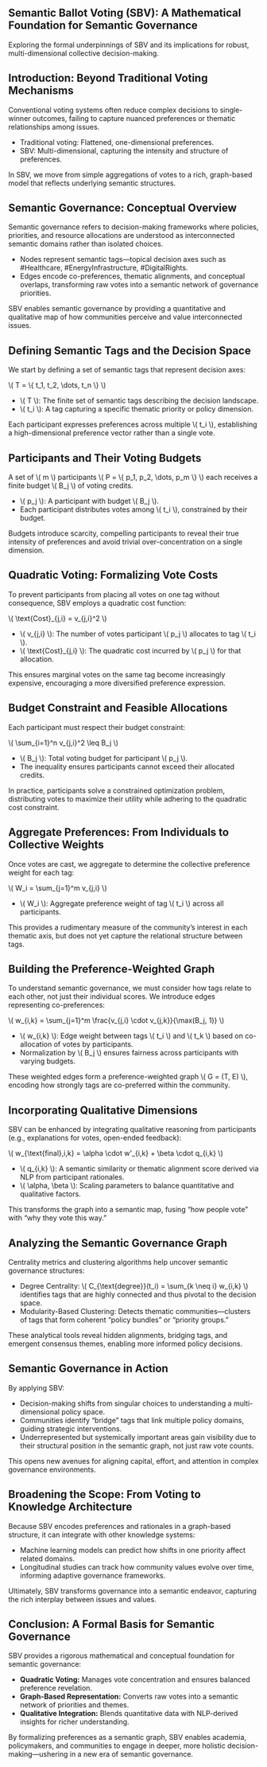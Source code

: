 <section>
  <h1>Semantic Ballot Voting (SBV): A Mathematical Foundation for Semantic Governance</h1>
  <p>Exploring the formal underpinnings of SBV and its implications for robust, multi-dimensional collective decision-making.</p>
</section>

<section>
  <h2>Introduction: Beyond Traditional Voting Mechanisms</h2>
  <p>Conventional voting systems often reduce complex decisions to single-winner outcomes, failing to capture nuanced preferences or thematic relationships among issues.</p>
  <ul>
    <li>Traditional voting: Flattened, one-dimensional preferences.</li>
    <li>SBV: Multi-dimensional, capturing the intensity and structure of preferences.</li>
  </ul>
  <p>In SBV, we move from simple aggregations of votes to a rich, graph-based model that reflects underlying semantic structures.</p>
</section>

<section>
  <h2>Semantic Governance: Conceptual Overview</h2>
  <p>Semantic governance refers to decision-making frameworks where policies, priorities, and resource allocations are understood as interconnected semantic domains rather than isolated choices.</p>
  <ul>
    <li>Nodes represent semantic tags—topical decision axes such as #Healthcare, #EnergyInfrastructure, #DigitalRights.</li>
    <li>Edges encode co-preferences, thematic alignments, and conceptual overlaps, transforming raw votes into a semantic network of governance priorities.</li>
  </ul>
  <p>SBV enables semantic governance by providing a quantitative and qualitative map of how communities perceive and value interconnected issues.</p>
</section>

<section>
  <h2>Defining Semantic Tags and the Decision Space</h2>
  <p>We start by defining a set of semantic tags that represent decision axes:</p>
  <p>\( T = \{ t_1, t_2, \dots, t_n \} \)</p>
  <ul>
    <li>\( T \): The finite set of semantic tags describing the decision landscape.</li>
    <li>\( t_i \): A tag capturing a specific thematic priority or policy dimension.</li>
  </ul>
  <p>Each participant expresses preferences across multiple \( t_i \), establishing a high-dimensional preference vector rather than a single vote.</p>
</section>

<section>
  <h2>Participants and Their Voting Budgets</h2>
  <p>A set of \( m \) participants \( P = \{ p_1, p_2, \dots, p_m \} \) each receives a finite budget \( B_j \) of voting credits.</p>
  <ul>
    <li>\( p_j \): A participant with budget \( B_j \).</li>
    <li>Each participant distributes votes among \( t_i \), constrained by their budget.</li>
  </ul>
  <p>Budgets introduce scarcity, compelling participants to reveal their true intensity of preferences and avoid trivial over-concentration on a single dimension.</p>
</section>

<section>
  <h2>Quadratic Voting: Formalizing Vote Costs</h2>
  <p>To prevent participants from placing all votes on one tag without consequence, SBV employs a quadratic cost function:</p>
  <p>\( \text{Cost}_{j,i} = v_{j,i}^2 \)</p>
  <ul>
    <li>\( v_{j,i} \): The number of votes participant \( p_j \) allocates to tag \( t_i \).</li>
    <li>\( \text{Cost}_{j,i} \): The quadratic cost incurred by \( p_j \) for that allocation.</li>
  </ul>
  <p>This ensures marginal votes on the same tag become increasingly expensive, encouraging a more diversified preference expression.</p>
</section>

<section>
  <h2>Budget Constraint and Feasible Allocations</h2>
  <p>Each participant must respect their budget constraint:</p>
  <p>\( \sum_{i=1}^n v_{j,i}^2 \leq B_j \)</p>
  <ul>
    <li>\( B_j \): Total voting budget for participant \( p_j \).</li>
    <li>The inequality ensures participants cannot exceed their allocated credits.</li>
  </ul>
  <p>In practice, participants solve a constrained optimization problem, distributing votes to maximize their utility while adhering to the quadratic cost constraint.</p>
</section>

<section>
  <h2>Aggregate Preferences: From Individuals to Collective Weights</h2>
  <p>Once votes are cast, we aggregate to determine the collective preference weight for each tag:</p>
  <p>\( W_i = \sum_{j=1}^m v_{j,i} \)</p>
  <ul>
    <li>\( W_i \): Aggregate preference weight of tag \( t_i \) across all participants.</li>
  </ul>
  <p>This provides a rudimentary measure of the community’s interest in each thematic axis, but does not yet capture the relational structure between tags.</p>
</section>

<section>
  <h2>Building the Preference-Weighted Graph</h2>
  <p>To understand semantic governance, we must consider how tags relate to each other, not just their individual scores. We introduce edges representing co-preferences:</p>
  <p>\( w_{i,k} = \sum_{j=1}^m \frac{v_{j,i} \cdot v_{j,k}}{\max(B_j, 1)} \)</p>
  <ul>
    <li>\( w_{i,k} \): Edge weight between tags \( t_i \) and \( t_k \) based on co-allocation of votes by participants.</li>
    <li>Normalization by \( B_j \) ensures fairness across participants with varying budgets.</li>
  </ul>
  <p>These weighted edges form a preference-weighted graph \( G = (T, E) \), encoding how strongly tags are co-preferred within the community.</p>
</section>

<section>
  <h2>Incorporating Qualitative Dimensions</h2>
  <p>SBV can be enhanced by integrating qualitative reasoning from participants (e.g., explanations for votes, open-ended feedback):</p>
  <p>\( w_{\text{final},i,k} = \alpha \cdot w'_{i,k} + \beta \cdot q_{i,k} \)</p>
  <ul>
    <li>\( q_{i,k} \): A semantic similarity or thematic alignment score derived via NLP from participant rationales.</li>
    <li>\( \alpha, \beta \): Scaling parameters to balance quantitative and qualitative factors.</li>
  </ul>
  <p>This transforms the graph into a semantic map, fusing “how people vote” with “why they vote this way.”</p>
</section>

<section>
  <h2>Analyzing the Semantic Governance Graph</h2>
  <p>Centrality metrics and clustering algorithms help uncover semantic governance structures:</p>
  <ul>
    <li>Degree Centrality: \( C_{\text{degree}}(t_i) = \sum_{k \neq i} w_{i,k} \) identifies tags that are highly connected and thus pivotal to the decision space.</li>
    <li>Modularity-Based Clustering: Detects thematic communities—clusters of tags that form coherent “policy bundles” or “priority groups.”</li>
  </ul>
  <p>These analytical tools reveal hidden alignments, bridging tags, and emergent consensus themes, enabling more informed policy decisions.</p>
</section>

<section>
  <h2>Semantic Governance in Action</h2>
  <p>By applying SBV:</p>
  <ul>
    <li>Decision-making shifts from singular choices to understanding a multi-dimensional policy space.</li>
    <li>Communities identify “bridge” tags that link multiple policy domains, guiding strategic interventions.</li>
    <li>Underrepresented but systemically important areas gain visibility due to their structural position in the semantic graph, not just raw vote counts.</li>
  </ul>
  <p>This opens new avenues for aligning capital, effort, and attention in complex governance environments.</p>
</section>

<section>
  <h2>Broadening the Scope: From Voting to Knowledge Architecture</h2>
  <p>Because SBV encodes preferences and rationales in a graph-based structure, it can integrate with other knowledge systems:</p>
  <ul>
    <li>Machine learning models can predict how shifts in one priority affect related domains.</li>
    <li>Longitudinal studies can track how community values evolve over time, informing adaptive governance frameworks.</li>
  </ul>
  <p>Ultimately, SBV transforms governance into a semantic endeavor, capturing the rich interplay between issues and values.</p>
</section>

<section>
  <h2>Conclusion: A Formal Basis for Semantic Governance</h2>
  <p>SBV provides a rigorous mathematical and conceptual foundation for semantic governance:</p>
  <ul>
    <li><strong>Quadratic Voting:</strong> Manages vote concentration and ensures balanced preference revelation.</li>
    <li><strong>Graph-Based Representation:</strong> Converts raw votes into a semantic network of priorities and themes.</li>
    <li><strong>Qualitative Integration:</strong> Blends quantitative data with NLP-derived insights for richer understanding.</li>
  </ul>
  <p>By formalizing preferences as a semantic graph, SBV enables academia, policymakers, and communities to engage in deeper, more holistic decision-making—ushering in a new era of semantic governance.</p>
</section>
